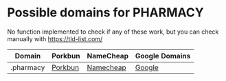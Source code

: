 # Possible domains for PHARMACY

No function implemented to check if any of these work, but you can check manually with https://tld-list.com/

| Domain | Porkbun | NameCheap | Google Domains |
|---|---|---|---|
| .pharmacy | [Porkbun](https://porkbun.com/checkout/search?prb=e814663da1&tlds=&idnLanguage=&search=search&q=.pharmacy) | [Namecheap](https://www.namecheap.com/domains/registration/results/?domain=.pharmacy) | [Google](https://domains.google.com/registrar/search?searchTerm=.pharmacy) |
